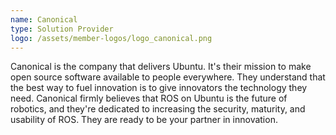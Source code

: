 ```yaml
---
name: Canonical
type: Solution Provider
logo: /assets/member-logos/logo_canonical.png
---
```

Canonical is the company that delivers Ubuntu. It's their mission to make open source software available to people everywhere. They understand that the best way to fuel innovation is to give innovators the technology they need. Canonical firmly believes that ROS on Ubuntu is the future of robotics, and they're dedicated to increasing the security, maturity, and usability of ROS. They are ready to be your partner in innovation.